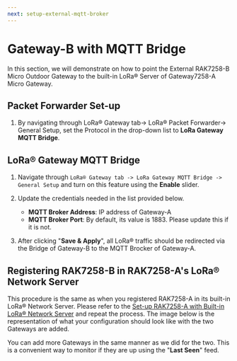 ```yaml
---
next: setup-external-mqtt-broker
---
```


# Gateway-B with MQTT Bridge

In this section, we will demonstrate on how to point the External RAK7258-B Micro Outdoor Gateway to the built-in LoRa® Server of Gateway7258-A Micro Gateway.

## Packet Forwarder Set-up

1. By navigating through LoRa® Gateway tab-> LoRa® Packet Forwarder-> General Setup, set the Protocol in the drop-down list to **LoRa Gateway MQTT Bridge**.

<rk-img
  src="/assets/images/quick-start-guide/rak7258/7.rak-gateway-mesh-rak811/mqtt-bridge-protocol.png"
  width="100%"
  figure-number="1"
  caption="Set LoRa® Gateway MQTT Bridge Protocol"
/>

## LoRa®  Gateway MQTT Bridge

1. Navigate through `LoRa® Gateway tab -> LoRa Gateway MQTT Bridge -> General Setup` and turn on this feature using the **Enable** slider.

2. Update the credentials needed in the list provided below.

    * **MQTT Broker Address**: IP address of Gateway-A
    * **MQTT Broker Port**: By default, its value is 1883. Please update this if it is not.

<rk-img
  src="/assets/images/quick-start-guide/rak7258/7.rak-gateway-mesh-rak811/lora-gateway-mqtt-bridge.png"
  width="100%"
  figure-number="2"
  caption="LoRa® Gateway MQTT Bridge Configuration"
/>

3. After clicking "**Save & Apply**", all LoRa® traffic should be redirected via the Bridge of Gateway-B to the MQTT Brocker of Gateway-A.

## Registering RAK7258-B in RAK7258-A's LoRa® Network Server

This procedure is the same as when you registered RAK7258-A in its built-in LoRa® Network Server. Please refer to the [Set-up RAK7258-A with Built-in LoRa® Network  Server](https://doc.rakwireless.com/rak7249-macro-outdoor-gateway/rak7249-build-in-lora-network-server-sc2#register-rak7249-gateway) and repeat the process. The image below is the representation of what your configuration should look like with the two Gateways are added.

<rk-img
  src="/assets/images/quick-start-guide/rak7258/7.rak-gateway-mesh-rak811/gateway-list.png"
  width="100%"
  figure-number="3"
  caption="LoRa® Network Server Gateway List"
/>

You can add more Gateways in the same manner as we did for the two. This is a convenient way to monitor if they are up using the "**Last Seen**" feed.